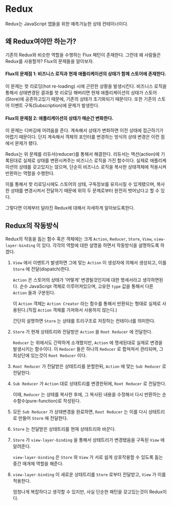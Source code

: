 Redux
===
Redux는 JavaScript 앱들을 위한 예측가능한 상태 컨테이너이다.

왜 Redux여야만 하는가?
---
기존의 Redux와 비슷한 역할을 수행하는 Flux 패턴이 존재한다. 그런데 왜 사람들은 Redux를 사용할까? Flux의 문제들을 알아보자.

#### Flux의 문제점 1: 비즈니스 로직과 현재 애플리케이션의 상태가 함께 스토어에 존재한다.
이 문제는 핫 리로딩(hot re-loading) 시에 곤란한 상황을 발생시킨다. 비즈니스 로직을 통해서 상태변경된 결과를 핫 리로딩 해버리면 현재 애플리케이션의 상태가 스토어(Store)에 공존하고있기 때문에, 기존의 상태가 초기화되기 때문이다. 또한 기존의 스토어 이벤트 구독(Subscription)에 문제가 발생한다.

#### Flux의 문제점 2: 애플리케이션의 상태가 매순간 변화한다.
이 문제는 디버깅에 어려움을 준다. 계속해서 상태가 변화하면 이전 상태에 접근하기가 어렵기 때문이다. 단지 계속해서 객체의 포인터를 변경하는 방식의 상태 변경은 이런 점에서 문제가 됐다.

Redux는 위 문제를 리듀서(reducer)를 통해서 해결한다. 리듀서는 액션(action)에 기록된대로 실제로 상태를 변환시켜주는 비즈니스 로직을 가진 함수이다. 실제로 애플리케이션의 상태를 갖고있지는 않으며, 단순히 비즈니스 로직을 복사한 상태객체에 적용시켜 반환하는 역할을 수행한다.

이를 통해서 핫 리로딩시에도 스토어의 상태, 구독정보를 유지시킬 수 있게됐으며, 복사한 상태를 변경시켜서 전달하기 때문에 위의 두 문제로부터 완전히 벗어났다고 할 수 있다.

그렇다면 이제부터 달라진 Redux에 대해서 자세하게 알아보도록한다.

## Redux의 작동방식

Redux의 작동을 돕는 함수 혹은 객체에는 크게 `Action`, `Reducer`, `Store`, `View`, `view-layer-binding` 이 있다. 각각의 역할에 대한 설명을 하면서 작동방식을 설명하도록 하겠다.

1. `View` 에서 이벤트가 발생하면 그에 맞는 `Action` 이 생성자에 의해서 생성되고, 이를 `Store` 에 전달(dispatch)한다.

    `Action` 은 스토어의 상태가 '어떻게' 변경될것인지에 대한 명세서라고 생각하면된다. 순수 JavaScript 객체로 이루어져있으며, 고유한 `type` 값을 통해서 다른 `Action` 들과 구분된다.

    이 `Action` 객체는 `Action Creator` 라는 함수를 통해서 반환되는 형태로 실제로 사용된다.(직접 `Action` 객체를 가져와서 사용하지 않는다.)

    간단히 설명하면 `Store` 는 상태를 트리구조로 저장하는 컨테이너를 의미한다.

2. `Store` 가 현재 상태트리와 전달받은 `Action` 을 `Root Reducer` 에 전달한다.

    `Reducer` 는 위에서도 간략하게 소개했지만, `Action` 에 명세된대로 실제로 변경을 발생시키는 함수이다. 이 `Reducer` 들은 하나의 `Reducer` 로 합쳐져서 관리되며, 그 최상단에 있는것이 `Root Reducer` 이다.

3. `Root Reducer` 가 전달받은 상태트리를 분할한뒤, `Action` 에 맞는 `Sub Reducer` 로 전달한다.

4. `Sub Reducer` 가 `Action` 대로 상태트리를 변경한뒤에, `Root Reducer` 로 전달한다.

    이때, `Reducer` 는 상태를 복사한 후에, 그 복사된 내용을 수정해서 다시 반환하는 순수함수(pure-function)로 작성된다.

5. 모든 `Sub Reducer` 가 상태변경을 완료하면, `Root Reducer` 는 이를 다시 상태트리로 만들어 `Store` 에 전달한다.

6. `Store` 는 전달받은 상태트리를 현재 상태트리와 바꾼다.

7. `Store` 가 `view-layer-binding` 을 통해서 상태트리가 변경됐음을 구독된 `View` 에 알려준다.

    `view-layer-binding` 은 `Store` 와 `View` 가 서로 쉽게 상호작용할 수 있도록 돕는 중간 매개체 역할을 해준다.

8. `view-layer-binding` 이 새로운 상태트리를 `Store` 로부터 전달받고, `View` 가 이를 적용한다.

    엄청나게 복잡하다고 생각할 수 있지만, 사실 단순한 패턴을 갖고있는것이 Redux이다.